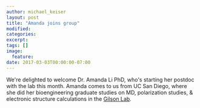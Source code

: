 ```yaml
---
author: michael_keiser
layout: post
title: "Amanda joins group"
modified:
categories: 
excerpt:
tags: []
image:
  feature:
date: 2017-03-03T00:00:00-07:00
---
```


We're delighted to welcome Dr. Amanda Li PhD, who's starting her postdoc with the lab this month. Amanda comes to us from UC San Diego, where she did her bioengineering graduate studies on MD, polarization studies, & electronic structure calculations in the [Gilson Lab](http://gilson.cloud.ucsd.edu/).